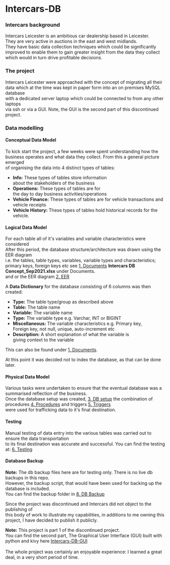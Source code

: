 <h1>Intercars-DB</h1>

<h3>Intercars background</h3>

<p>
Intercars Leicester is an ambitious car dealership based in Leicester.<br>
They are very active in auctions in the east and west midlands.<br>
They have basic data collection techniques which could be significantly<br>
improved to enable them to gain greater insight from the data they collect<br>
which would in turn drive profitable decisions.
</p>

<h3>The project</h3>

<p>
Intercars Leicester were approached with the concept of migrating all their<br>
data which at the time was kept in paper form into an on premises MySQL database<br>
with a dedicated server laptop which could be connected to from any other laptops<br>
via ssh or via a GUI. Note, the GUI is the second part of this discontinued project.
</p>

<h3>Data modelling</h3>

<h4>Conceptual Data Model</h4>
<p>
To kick start the project, a few weeks were spent understanding how the<br>
business operates and what data they collect. From this a general picture emerged<br>
of organising the data into 4 distinct types of tables: <br>

<ul>
<li> <b>Info:</b> These types of tables store information<br>about the stakeholders of the business</li>
<li> <b>Operations:</b> These types of tables are for<br>the day to day business activities/operations</li>
<li> <b>Vehicle Finance:</b> These types of tables are for vehicle transactions and vehicle receipts</li>
<li> <b>Vehicle History:</b> These types of tables hold historical records for the vehicle.</li>
</ul>

</p>

<h4>Logical Data Model</h4>

<p>
For each table all of it's variables and variable characteristics were considered<br>
After this period, the database structure/architecture was drawn using the EER diagram<br>
i.e. the tables, table types, variables, variable types and characteristics;<br>
primary keys, foreign keys etc see <a href="https://github.com/ManunEbo/Intercars-DB/tree/master/1.%20Documents">1. Documents</a> <b>Intercars DB Concept_Sep2021.xlsx</b> under Documents.<br>
and or the EER diagram  <a href="https://github.com/ManunEbo/Intercars-DB/tree/master/2.%20EER">2. EER</a>

A <strong>Data Dictionary</strong> for the database consisting of 6 columns was then created:<br>

<ul>

<li> <strong>Type:</strong> The table type/group as described above</li>
<li> <strong>Table:</strong> The table name</li>
<li> <strong>Variable:</strong> The variable name</li>
<li> <strong>Type:</strong> The variable type e.g. Varchar, INT or BIGINT</li>
<li> <strong>Miscellaneous:</strong> The variable characteristics e.g. Primary key,<br>Foreign key, not null, unique, auto-increment etc</li>
<li> <strong>Description:</strong> A short explanation of what the variable is<br>giving context to the variable</li>

</ul>

This can also be found under <a href="https://github.com/ManunEbo/Intercars-DB/tree/master/1.%20Documents">1. Documents</a>.<br>

At this point it was decided not to index the database, as that can be done later.

</p>

<h4>Physical Data Model</h4>

<p>
Various tasks were undertaken to ensure that the eventual database was a summarised reflection of the business.<br>
Once the database setup was created, <a href="https://github.com/ManunEbo/Intercars-DB/tree/master/3. DB setup">3. DB setup</a>
the combination of procedures <a href="https://github.com/ManunEbo/Intercars-DB/tree/master/4.%20Procedures">4. Procedures</a>
 and triggers <a href="https://github.com/ManunEbo/Intercars-DB/tree/master/5.%20Triggers">5. Triggers</a> <br>
were used for trafficking data to it's final destination.
</p>


<h4>Testing</h4>

<p>
Manual testing of data entry into the various tables was carried out to ensure the data transportation<br>
to its final destination was accurate and successful. You can find the testing at: <a href="https://github.com/ManunEbo/Intercars-DB/tree/master/6.%20Testing">6. Testing</a>
</p>

<h4>Database Backup</h4>

<p>
<b>Note:</b> The db backup files here are for testing only. There is no live db backups in this repo.<br>
However, the backup script, that would have been used for backing up the database is included.<br>
You can find the backup folder in <a href="https://github.com/ManunEbo/Intercars-DB/tree/master/8.%20DB%20Backup">8. DB Backup</a>
</p>

<p>
Since the project was discontinued and Intercars did not object to the publishing of<br>
this body of work to illustrate my capabilities, in additions to me owning this project,
I have decided to publish it publicly.

<b>Note:</b> This project is part 1 of the discontinued project.<br>
You can find the second part, The Graphical User Interface (GUI) built with python and kivy here <a href="https://github.com/ManunEbo/Intercars-DB-GUI">Intercars-DB-GUI</a>
<br><br>
The whole project was certainly an enjoyable experience: I learned a great deal, in a very short period of time.

</p>
